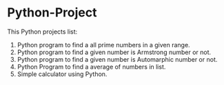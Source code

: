# Python-Project

This Python projects list:
1. Python program to find a all prime numbers in a given range.
2. Python program to find a given number is Armstrong number or not.
3. Python program to find a given number is Automarphic number or not.
4. Python Program to find a average of numbers in list.
5. Simple calculator using Python.

